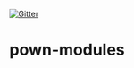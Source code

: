 [![Gitter](https://img.shields.io/gitter/room/nwjs/nw.js.svg)](https://gitter.im/pownjs/Lobby)

# pown-modules
